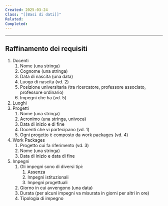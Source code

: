 ```yaml
---
Created: 2025-03-24
Class: "[[Basi di dati]]"
Related: 
Completed:
---
```

---
## Raffinamento dei requisiti
1. Docenti
	1. Nome (una stringa)
	2. Cognome (una stringa)
	3. Data di nascita (una data)
	4. Luogo di nascita (vd. 2)
	5. Posizione universitaria (tra ricercatore, professore associato, professore ordinario)
	6. Impegni che ha (vd. 5)
2. Luoghi
3. Progetti
	1. Nome (una stringa)
	2. Acronimo (una stringa, univoca)
	3. Data di inizio e di fine
	4. Docenti che vi partecipano (vd. 1)
	5. Ogni progetto è composto da work packages (vd. 4)
4. Work Packages
	1. Progetto cui fa riferimento (vd. 3)
	2. Nome (una stringa)
	3. Data di inizio e data di fine
5. Impegni
	1. Gli impegni sono di diversi tipi:
		1. Assenza
		2. Impegni istituzionali
		3. Impegni progettuali
	2. Giorno in cui avvengono (una data)
	3. Durata (per alcuni impegni va misurata in giorni per altri in ore)
	4. Tipologia di impegno